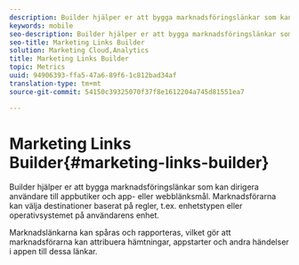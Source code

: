 ```yaml
---
description: Builder hjälper er att bygga marknadsföringslänkar som kan dirigera användare till appbutiker och app- eller webblänksmål. Marknadsförarna kan välja destinationer baserat på regler, t.ex. enhetstyp eller operativsystem på användarens enhet.
keywords: mobile
seo-description: Builder hjälper er att bygga marknadsföringslänkar som kan dirigera användare till appbutiker och app- eller webblänksmål. Marknadsförarna kan välja destinationer baserat på regler, t.ex. enhetstyp eller operativsystem på användarens enhet.
seo-title: Marketing Links Builder
solution: Marketing Cloud,Analytics
title: Marketing Links Builder
topic: Metrics
uuid: 94906393-ffa5-47a6-89f6-1c812bad34af
translation-type: tm+mt
source-git-commit: 54150c39325070f37f8e1612204a745d81551ea7

---
```



# Marketing Links Builder{#marketing-links-builder}

Builder hjälper er att bygga marknadsföringslänkar som kan dirigera användare till appbutiker och app- eller webblänksmål. Marknadsförarna kan välja destinationer baserat på regler, t.ex. enhetstypen eller operativsystemet på användarens enhet.

Marknadslänkarna kan spåras och rapporteras, vilket gör att marknadsförarna kan attribuera hämtningar, appstarter och andra händelser i appen till dessa länkar.
